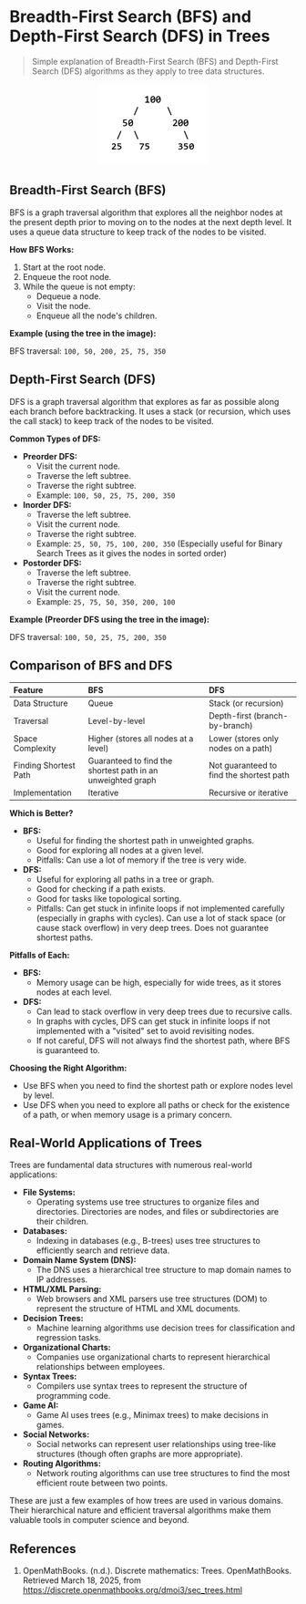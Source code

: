# Breadth-First Search (BFS) and Depth-First Search (DFS) in Trees

> Simple explanation of Breadth-First Search (BFS) and Depth-First Search (DFS) algorithms as they apply to tree data structures.

<div align="center">
  <img src="./balanced_tree.png" alt="Tree Structure">
</div>

## Breadth-First Search (BFS)

BFS is a graph traversal algorithm that explores all the neighbor nodes at the present depth prior to moving on to the nodes at the next depth level. It uses a queue data structure to keep track of the nodes to be visited.

**How BFS Works:**

1.  Start at the root node.
2.  Enqueue the root node.
3.  While the queue is not empty:
    * Dequeue a node.
    * Visit the node.
    * Enqueue all the node's children.

**Example (using the tree in the image):**

BFS traversal: `100, 50, 200, 25, 75, 350`

## Depth-First Search (DFS)

DFS is a graph traversal algorithm that explores as far as possible along each branch before backtracking. It uses a stack (or recursion, which uses the call stack) to keep track of the nodes to be visited.

**Common Types of DFS:**

* **Preorder DFS:**
    * Visit the current node.
    * Traverse the left subtree.
    * Traverse the right subtree.
    * Example: `100, 50, 25, 75, 200, 350`
* **Inorder DFS:**
    * Traverse the left subtree.
    * Visit the current node.
    * Traverse the right subtree.
    * Example: `25, 50, 75, 100, 200, 350` (Especially useful for Binary Search Trees as it gives the nodes in sorted order)
* **Postorder DFS:**
    * Traverse the left subtree.
    * Traverse the right subtree.
    * Visit the current node.
    * Example: `25, 75, 50, 350, 200, 100`

**Example (Preorder DFS using the tree in the image):**

DFS traversal: `100, 50, 25, 75, 200, 350`

## Comparison of BFS and DFS

| Feature        | BFS                                 | DFS                               |
| :------------- | :---------------------------------- | :-------------------------------- |
| Data Structure | Queue                               | Stack (or recursion)              |
| Traversal      | Level-by-level                      | Depth-first (branch-by-branch)    |
| Space Complexity | Higher (stores all nodes at a level) | Lower (stores only nodes on a path) |
| Finding Shortest Path | Guaranteed to find the shortest path in an unweighted graph | Not guaranteed to find the shortest path |
| Implementation | Iterative                           | Recursive or iterative          |

**Which is Better?**

* **BFS:**
    * Useful for finding the shortest path in unweighted graphs.
    * Good for exploring all nodes at a given level.
    * Pitfalls: Can use a lot of memory if the tree is very wide.
* **DFS:**
    * Useful for exploring all paths in a tree or graph.
    * Good for checking if a path exists.
    * Good for tasks like topological sorting.
    * Pitfalls: Can get stuck in infinite loops if not implemented carefully (especially in graphs with cycles). Can use a lot of stack space (or cause stack overflow) in very deep trees. Does not guarantee shortest paths.

**Pitfalls of Each:**

* **BFS:**
    * Memory usage can be high, especially for wide trees, as it stores nodes at each level.
* **DFS:**
    * Can lead to stack overflow in very deep trees due to recursive calls.
    * In graphs with cycles, DFS can get stuck in infinite loops if not implemented with a "visited" set to avoid revisiting nodes.
    * If not careful, DFS will not always find the shortest path, where BFS is guaranteed to.

**Choosing the Right Algorithm:**

* Use BFS when you need to find the shortest path or explore nodes level by level.
* Use DFS when you need to explore all paths or check for the existence of a path, or when memory usage is a primary concern.

## Real-World Applications of Trees

Trees are fundamental data structures with numerous real-world applications:

* **File Systems:**
    * Operating systems use tree structures to organize files and directories. Directories are nodes, and files or subdirectories are their children.
* **Databases:**
    * Indexing in databases (e.g., B-trees) uses tree structures to efficiently search and retrieve data.
* **Domain Name System (DNS):**
    * The DNS uses a hierarchical tree structure to map domain names to IP addresses.
* **HTML/XML Parsing:**
    * Web browsers and XML parsers use tree structures (DOM) to represent the structure of HTML and XML documents.
* **Decision Trees:**
    * Machine learning algorithms use decision trees for classification and regression tasks.
* **Organizational Charts:**
    * Companies use organizational charts to represent hierarchical relationships between employees.
* **Syntax Trees:**
    * Compilers use syntax trees to represent the structure of programming code.
* **Game AI:**
    * Game AI uses trees (e.g., Minimax trees) to make decisions in games.
* **Social Networks:**
    * Social networks can represent user relationships using tree-like structures (though often graphs are more appropriate).
* **Routing Algorithms:**
    * Network routing algorithms can use tree structures to find the most efficient route between two points.

These are just a few examples of how trees are used in various domains. Their hierarchical nature and efficient traversal algorithms make them valuable tools in computer science and beyond.

## References
1. OpenMathBooks. (n.d.). Discrete mathematics: Trees. OpenMathBooks. Retrieved March 18, 2025, from https://discrete.openmathbooks.org/dmoi3/sec_trees.html

